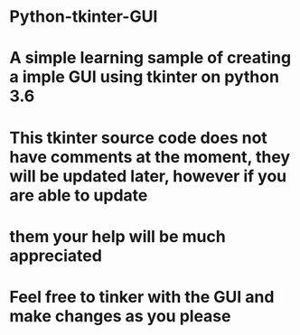 # Python-tkinter-GUI
# A simple learning sample of creating a imple GUI using tkinter on python 3.6
# This tkinter source code does not have comments at the moment, they will be updated later, however if you are able to update
# them your help will be much appreciated

# Feel free to tinker with the GUI and make changes as you please
